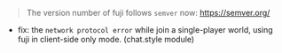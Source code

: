 > The version number of fuji follows `semver` now: https://semver.org/ 
 
- fix: the `network protocol error` while join a single-player world, using fuji in client-side only mode. (chat.style module)